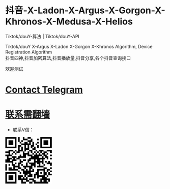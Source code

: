 # 抖音-X-Ladon-X-Argus-X-Gorgon-X-Khronos-X-Medusa-X-Helios
Tiktok/douY-算法 | Tiktok/douY-API 


Tiktok/douY X-Argus X-Ladon X-Gorgon X-Khronos 
Algorithm, Device Registration Algorithm  
抖音四神,抖音加密算法,抖音播放量,抖音分享,各个抖音查询接口

欢迎测试

# [Contact Telegram](https://t.me/Ss9980sS)
# [联系需翻墙](https://t.me/Ss9980sS)

* 联系V信：

<img src="eg.png">
